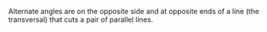 Alternate angles are on the opposite side and at opposite ends of a line
(the transversal) that cuts a pair of parallel lines.

